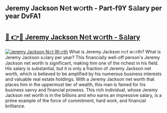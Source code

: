 ## Jeremy Jackson N𝚎t w𝚘rth - Part-f9Y S𝚊lary per year DvFA1

# <h2><a href="http://gc1jr8h.nevu.top/?p=Jeremy+Jackson">🔗 👉🔴 Jeremy Jackson N𝚎t w𝚘rth - S𝚊lary</a></h2>

[![Jeremy Jackson N𝚎t W𝚘rth](https://i.imgur.com/Oavwk0R.jpeg)](http://gc1jr8h.nevu.top/?p=Jeremy+Jackson)
What is Jeremy Jackson n𝚎t w𝚘rth? What is Jeremy Jackson s𝚊lary per year?
This financially well-off person's Jeremy Jackson net worth is significant, making him one of the richest in his field. His salary is substantial, but it is only a fraction of Jeremy Jackson net worth, which is believed to be amplified by his numerous business interests and valuable real estate holdings. With a Jeremy Jackson net worth that places him in the uppermost tier of wealth, this man is famed for his business savvy and financial prowess. This rich individual, whose Jeremy Jackson net worth is in the billions and who earns an impressive salary, is a prime example of the force of commitment, hard work, and financial brilliance.
